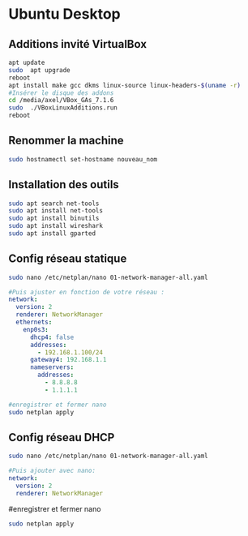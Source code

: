 # Ubuntu Desktop

## Additions invité VirtualBox

```bash
apt update
sudo  apt upgrade 
reboot
apt install make gcc dkms linux-source linux-headers-$(uname -r)
#Insérer le disque des addons
cd /media/axel/VBox_GAs_7.1.6
sudo  ./VBoxLinuxAdditions.run
reboot
```

## Renommer la machine

```bash
sudo hostnamectl set-hostname nouveau_nom
```

## Installation des outils

```bash
sudo apt search net-tools
sudo apt install net-tools
sudo apt install binutils
sudo apt install wireshark
sudo apt install gparted
```

## Config réseau statique

```bash
sudo nano /etc/netplan/nano 01-network-manager-all.yaml
```

```yaml
#Puis ajuster en fonction de votre réseau :
network:
  version: 2
  renderer: NetworkManager
  ethernets:
    enp0s3:
      dhcp4: false
      addresses:
        - 192.168.1.100/24
      gateway4: 192.168.1.1
      nameservers:
        addresses:
          - 8.8.8.8
          - 1.1.1.1
```

```bash
#enregistrer et fermer nano
sudo netplan apply
```

## Config réseau DHCP

```bash
sudo nano /etc/netplan/nano 01-network-manager-all.yaml
```

```yaml
#Puis ajouter avec nano:
network:
  version: 2
  renderer: NetworkManager
```

#enregistrer et fermer nano
```bash
sudo netplan apply
```
